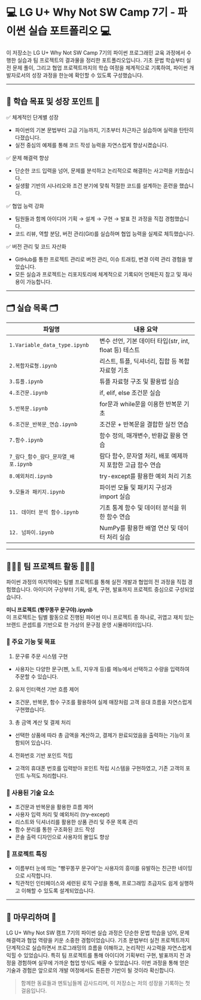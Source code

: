 # 💻 LG U+ Why Not SW Camp 7기 - 파이썬 실습 포트폴리오 💻
이 저장소는 LG U+ Why Not SW Camp 7기의 파이썬 프로그래민 교육 과정에서 수행한 실습과 팀 프로젝트의 결과물을 정리한 포트폴리오입니다. 기초 문법 학습부터 실전 문제 풀이, 그리고 협업 프로젝트까지의 학습 여정을 체계적으로 기록하여, 파이썬 개발자로서의 성장 과정을 한눈에 확인할 수 있도록 구성했습니다.

---

## 🌱 학습 목표 및 성장 포인트 🌱
✅ 체계적인 단계별 성장
- 파이썬의 기본 문법부터 고급 기능까지, 기초부터 차근차근 실습하며 실력을 탄탄히 다졌습니다.
- 실전 중심의 예제를 통해 코드 작성 능력을 자연스럽게 향상시켰습니다.

✅ 문제 해결력 향상
- 단순한 코드 입력을 넘어, 문제를 분석하고 논리적으로 해결하는 사고력을 키웠습니다.
- 실생활 기반의 시나리오와 조건 분기에 맞춰 적절한 코드를 설계하는 훈련을 했습니다.

✅ 협업 능력 강화
- 팀원들과 함께 아이디어 기획 → 설계 → 구현 → 발표 전 과정을 직접 경험했습니다.
- 코드 리뷰, 역할 분담, 버전 관리(Git)를 실습하며 협업 능력을 실제로 체득했습니다.

✅ 버전 관리 및 코드 자산화
- GitHub를 통한 프로젝트 관리로 버전 관리, 이슈 트래킹, 변경 이력 관리 경험을 쌓았습니다.
- 모든 실습과 프로젝트는 리포지토리에 체계적으로 기록되어 언제든지 참고 및 재사용이 가능합니다.

---

## 🗂️ 실습 목록 🗂️
| 파일명                          | 내용 요약                                   |
| ---------------------------- | --------------------------------------- |
| `1.Variable_data_type.ipynb` | 변수 선언, 기본 데이터 타입(str, int, float 등) 테스트 |
| `2.복합자료형.ipynb`              | 리스트, 튜플, 딕셔너리, 집합 등 복합 자료형 기초           |
| `3.튜플.ipynb`                 | 튜플 자료형 구조 및 활용법 실습                      |
| `4.조건문.ipynb`                | if, elif, else 조건문 실습                   |
| `5.반복문.ipynb`                | for문과 while문을 이용한 반복문 기초                |
| `6.조건문_반복문_연습.ipynb`         | 조건문 + 반복문을 결합한 실전 연습                    |
| `7.함수.ipynb`                 | 함수 정의, 매개변수, 반환값 활용 연습                  |
| `7_람다_함수_람다_문자열_배포.ipynb`    | 람다 함수, 문자열 처리, 배포 예제까지 포함한 고급 함수 연습     |
| `8.예외처리.ipynb`               | try-except를 활용한 예외 처리 기초                |
| `9.모듈과 패키지.ipynb`            | 파이썬 모듈 및 패키지 구성과 import 실습              |
| `11. 데이터 분석 함수.ipynb`        | 기초 통계 함수 및 데이터 분석을 위한 함수 연습             |
| `12. 넘파이.ipynb`              | NumPy를 활용한 배열 연산 및 데이터 처리 실습            |

---

## 🧑‍🤝‍🧑 팀 프로젝트 활동 🧑‍🤝‍🧑
파이썬 과정의 마지막에는 팀별 프로젝트를 통해 실전 개발과 협업의 전 과정을 직접 경험했습니다. 아이디어 구상부터 기획, 설계, 구현, 발표까지 프로젝트 중심으로 구성되었습니다.

**미니 프로젝트 (빵꾸똥꾸 문구야).ipynb** \
이 프로젝트는 팀별 활동으로 진행된 파이썬 미니 프로젝트 중 하나로, 귀엽고 재치 있는 브랜드 콘셉트를 기반으로 한 가상의 문구점 운영 시뮬레이터입니다.

### 🎯 주요 기능 및 목표
1. 문구류 주문 시스템 구현
- 사용자는 다양한 문구(펜, 노트, 지우개 등)를 메뉴에서 선택하고 수량을 입력하여 주문할 수 있습니다.

2. 유저 인터랙션 기반 흐름 제어
- 조건문, 반복문, 함수 구조를 활용하여 실제 매장처럼 고객 응대 흐름을 자연스럽게 구현했습니다.

3. 총 금액 계산 및 결제 처리
- 선택한 상품에 따라 총 금액을 계산하고, 결제가 완료되었음을 출력하는 기능이 포함되어 있습니다.

4. 전화번호 기반 포인트 적립
- 고객의 휴대폰 번호를 입력받아 포인트 적립 시스템을 구현하였고, 기존 고객의 포인트 누적도 처리합니다.

### 🧠 사용된 기술 요소
- 조건문과 반복문을 활용한 흐름 제어
- 사용자 입력 처리 및 예외처리 (try-except)
- 리스트와 딕셔너리를 활용한 상품 관리 및 주문 목록 관리
- 함수 분리를 통한 구조화된 코드 작성
- 콘솔 출력 디자인으로 사용자의 몰입도 향상

### 🌟 프로젝트 특징
- 이름부터 눈에 띄는 "빵꾸똥꾸 문구야"는 사용자의 흥미를 유발하는 친근한 네이밍으로 시작합니다.
- 직관적인 인터페이스와 세련된 로직 구성을 통해, 프로그래밍 초급자도 쉽게 실행하고 이해할 수 있도록 설계되었습니다.

---

## 📌 마무리하며 📌
LG U+ Why Not SW 캠프 7기의 파이썬 실습 과정은 단순한 문법 학습을 넘어, 문제 해결력과 협업 역량을 키운 소중한 경험이었습니다. 기초 문법부터 실전 프로젝트까지 단계적으로 실습하면서 프로그래밍의 흐름을 이해하고, 논리적인 사고력을 자연스럽게 익힐 수 있었습니다. 특히 팀 프로젝트를 통해 아이디어 기획부터 구현, 발표까지 전 과정을 경험하며 실무에 가까운 협업 방식도 배울 수 있었습니다. 이번 과정을 통해 얻은 기술과 경험은 앞으로의 개발 여정에서도 튼튼한 기반이 될 것이라 확신합니다.

> 함께한 동료들과 멘토님들께 감사드리며, 이 저장소는 저의 성장을 기록하는 첫걸음입니다.
